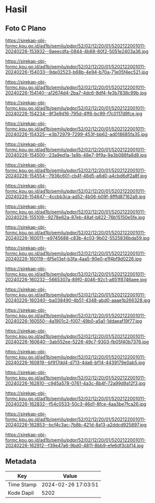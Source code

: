 # Hasil

## Foto C Plano

https://sirekap-obj-formc.kpu.go.id/ad1b/pemilu/pdpr/52/02/12/20/01/5202122001011-20240226-153932--9aeecdfa-0844-4b88-80f2-5051e2403a36.jpg

https://sirekap-obj-formc.kpu.go.id/ad1b/pemilu/pdpr/52/02/12/20/01/5202122001011-20240226-154033--9de02523-b68b-4e94-b70a-71e05f4ec521.jpg

https://sirekap-obj-formc.kpu.go.id/ad1b/pemilu/pdpr/52/02/12/20/01/5202122001011-20240226-154140--a12674d4-2ba7-4dc6-8df4-fe3b7838c99b.jpg

https://sirekap-obj-formc.kpu.go.id/ad1b/pemilu/pdpr/52/02/12/20/01/5202122001011-20240226-154234--8f3e9d16-795d-4ff6-bc99-f7c0117d9fce.jpg

https://sirekap-obj-formc.kpu.go.id/ad1b/pemilu/pdpr/52/02/12/20/01/5202122001011-20240226-154325--e3b72979-7299-453f-bb62-ad018685fa35.jpg

https://sirekap-obj-formc.kpu.go.id/ad1b/pemilu/pdpr/52/02/12/20/01/5202122001011-20240226-154500--23a9ed1a-1a9b-48e7-9f9a-9a3b086fa8d8.jpg

https://sirekap-obj-formc.kpu.go.id/ad1b/pemilu/pdpr/52/02/12/20/01/5202122001011-20240226-154554--7936c601-cb4f-46d5-a6d0-a4cbd6df2a8f.jpg

https://sirekap-obj-formc.kpu.go.id/ad1b/pemilu/pdpr/52/02/12/20/01/5202122001011-20240226-154647--4ccbb3ca-ad52-4b06-b09f-8fffd87162a9.jpg

https://sirekap-obj-formc.kpu.go.id/ad1b/pemilu/pdpr/52/02/12/20/01/5202122001011-20240226-155109--9278e62a-87eb-48af-b822-76b15150e5fe.jpg

https://sirekap-obj-formc.kpu.go.id/ad1b/pemilu/pdpr/52/02/12/20/01/5202122001011-20240226-160011--e9745688-c83b-4c03-9b02-5525836bda59.jpg

https://sirekap-obj-formc.kpu.go.id/ad1b/pemilu/pdpr/52/02/12/20/01/5202122001011-20240226-160119--6f5e13ef-b3fa-4aa5-90e0-e1f4bf9d0226.jpg

https://sirekap-obj-formc.kpu.go.id/ad1b/pemilu/pdpr/52/02/12/20/01/5202122001011-20240226-160232--5665307a-89f0-4046-92c1-a651f8746aee.jpg

https://sirekap-obj-formc.kpu.go.id/ad1b/pemilu/pdpr/52/02/12/20/01/5202122001011-20240226-160340--ba038490-4b51-4348-abd0-aaae1b266328.jpg

https://sirekap-obj-formc.kpu.go.id/ad1b/pemilu/pdpr/52/02/12/20/01/5202122001011-20240226-160550--4a1901c2-f007-49b0-a5a1-1ddaeaf19f77.jpg

https://sirekap-obj-formc.kpu.go.id/ad1b/pemilu/pdpr/52/02/12/20/01/5202122001011-20240226-160640--3ab552ee-5226-49c7-9303-fb05f40b7376.jpg

https://sirekap-obj-formc.kpu.go.id/ad1b/pemilu/pdpr/52/02/12/20/01/5202122001011-20240226-160819--bf917dd4-d713-4da6-bf14-4439179e0ab5.jpg

https://sirekap-obj-formc.kpu.go.id/ad1b/pemilu/pdpr/52/02/12/20/01/5202122001011-20240226-162810--c945a578-0761-4a3c-8b4f-72a99d9a12f3.jpg

https://sirekap-obj-formc.kpu.go.id/ad1b/pemilu/pdpr/52/02/12/20/01/5202122001011-20240226-162832--f54c0533-50c3-46d1-8fce-4aa3be7fca26.jpg

https://sirekap-obj-formc.kpu.go.id/ad1b/pemilu/pdpr/52/02/12/20/01/5202122001011-20240226-162853--bcf4c3ac-7b8b-421d-8a13-a2ddcd925897.jpg

https://sirekap-obj-formc.kpu.go.id/ad1b/pemilu/pdpr/52/02/12/20/01/5202122001011-20240226-162912--f39e47a6-9bd0-4811-8bb9-efe6df3cbf14.jpg


## Metadata

| Key        | Value               |
| ---------- | ------------------- |
| Time Stamp | 2024-02-26 17:03:51 |
| Kode Dapil | 5202                |



